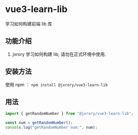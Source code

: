 # vue3-learn-lib

学习如何构建前端 lib 库

## 功能介绍

1. jxrory 学习如何构建 lib, 请勿在正式环境中使用.

## 安装方法

使用 npm ： `npm install @jxrory/vue3-learn-lib`

<!-- 使用 CDN ： `https://example.com/package-name` -->

## 用法

```ts
import { getRandomNumber } from "@jxrory/vue3-learn-lib";

const num = getRandomNumber();
console.log("getRandomNumber num:", num);
```
